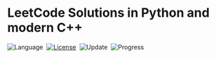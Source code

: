 # LeetCode Solutions in Python and modern C++

![Language](https://img.shields.io/badge/language-Python%20%2F%20C++%20%2F%20Rust-orange.svg)&nbsp;
[![License](https://img.shields.io/badge/license-MIT-blue.svg)](./LICENSE.md)&nbsp;
![Update](https://img.shields.io/badge/update-daily-green.svg)&nbsp;
![Progress](https://img.shields.io/badge/progress-1%20%2F%203003-ff69b4.svg)&nbsp;
